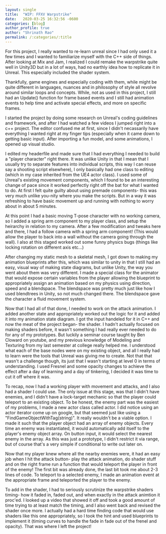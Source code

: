 ```yaml
---
layout: single
title:  "WIP: FFXV Warpstrike"
date:   2020-03-25 16:32:56 -0600
categories: [blog] 
author_profile: true
author: "Shrinath Rao"
permalink: /:categories/:title
---
```


For this project, I really wanted to re-learn unreal since I had only used it a few times and I wanted to familiarize myself with the C++ side of things. After looking at Mix and Jam, I realized I could remake the warpstrike quite well in Unity3D but in a lot of ways, had no earthly idea how to replicate it in Unreal. This especially included the shader system.

Thankfully, game engines and especially coding with them, while might be quite different in languages, nuances and in philosophy of style all revolve around similar loops and concepts. While, not as used in this project, I still had an Update() function for frame based events and I still had animation events to help time and activate special effects, and more on specific frames.

I started the project by doing some research on Unreal's coding guidelines and framework, and after I had watched a few videos I jumped right into a c++ project. The editor confused me at first, since I didn't necassarily have everything I wanted right at my finger tips (especially when it came down to getting basic input). After importing a fun model, and some animations, I opened up visual studio. 

I edited my headerfile and made sure that I had everything I needed to build a "player character" right there. It was unlike Unity in that I mean that I usually try to separate features into individual scripts, this way I can reuse say a shooting script elsewhere), I only basically had one class to editing (which in my case inherited from the UE4 actor class). I used some of Unreal's existing movement components, which I found to be an interesting change of pace since it worked perfectly right off the bat for what I wanted to do. At first I felt quite guilty about using premade components- this was very much unlike you-nity where you make the scripts. But in a way it was refreshing to have basic  movement up and running with nothing to worry about in about 5 minutes. 

At this point I had a basic moving T-pose character with no working camera, so I added a spring arm component to my player class, and setup the heirarchy in relation to my camera. After a few modification and tweaks here and there, I had a follow camera with a spring arm component! (This would allow the player to back into a wall without the camera going through the wall). I also at this staged worked out some funny physics bugs (things like locking rotation on different axis etc...)

After changing my static mesh to a skeletal mesh, I got down to making my animation blueprints after this, which was similar to unity in that I still had an easy, visual way of making state diagrams, but unlike Unity, the way you went about them was very different. I made a special class for the animator that would expose certain variables from the player allowing the blueprint to appropriately assign an animation based on my physics using direction, speed and a blendspace. The blendspace was pretty much just like how I used blendtrees in Unity, so not much changed there. The blendspace gave the character a fluid movement system.

Now that I had all of that done, I needed to work on the attack animation. I added another state and appropriately worked out the logic for it and added it into my animation state diagram. I got the input handeled for it in C++ and now the meat of the project began- the shader. I hadn't actually focused on making shaders before, it wasn't something I had really ever needed to do for any of my prototypes. But luckily a seminar course taught by Ben Cloward on youtube, and my previous knowledge of Modeling and Texturing from my last semester at college really helped me. I understood what each of the base nodes were on my existing object, and all I really had to learn were the tools that Unreal was giving me to create. Not that that wasn't a challenge though, its just that I wasn't starting at level 0 in terms of understanding. I used Fresnel and some opacity changes to achieve the effect after a day of learning and a day of tinkering, I decided it was time to cut it off where it was. 

To recap, now I had a working player with movement and attacks, and I also had a shader I could use. The only issue at this stage, was that I didn't have enemies, and I didn't have a lock-target mechanic so that the player could teleport to an existing object. To be honest, the enemy part was the easiest of my problems, I made a new actor class called actor. I did notice using an actor iterator come up on google, but that seemed just like using a "FindGameObjectWithTag(string)". It really wouldn't be a viable option. I made it such that the player object had an array of enemy objects. Every time an enemy was instantiated, it would automatically add itself to the player's enemy object array. On button input, it would select the nearest enemy in the array. As this was just a prototype, I didn't restrict it via range, but of course that's a very simple if conditional to write out later on. 

Now that my player knew where all the nearby enemies were, it had an easy job when I hit the attack button- play the attack animation, do shader stuff and on the right frame run a function that would teleport the player in front of the enemy! The first bit was already done, the last bit took me about 2-3 lines of code. To teleport to a selected enemy, I made an animation event at the appropriate frame and teleported the player to the enemy. 

To add in the shader, I had to seriously scrutinize the warpstrike shaders timing- how it faded in, faded out, and when exactly in the attack animtion it proc'ed. I looked up a video that showed it off and took a good amount of time trying to at least match the timing, and I also went back and revised the shader once more. I actually had a hard time finding code that would use shaders like this one appropriately, so I took the hint and used blueprints to implement it (timing curves to handle the fade in fade out of the frenel and opacity). That was where I left the project!

